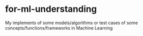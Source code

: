 # for-ml-understanding
My implements of some models/algorithms or test cases of some concepts/functions/frameworks in Machine Learning
